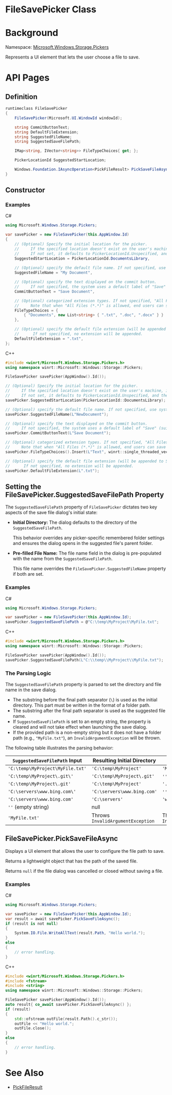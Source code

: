 FileSavePicker Class
===

# Background

Namespace: [Microsoft.Windows.Storage.Pickers](./Microsoft.Windows.Storage.Pickers.md)

Represents a UI element that lets the user choose a file to save.

# API Pages

## Definition

```C#
runtimeclass FileSavePicker
{
    FileSavePicker(Microsoft.UI.WindowId windowId);

    string CommitButtonText;
    string DefaultFileExtension;
    string SuggestedFileName;
    string SuggestedSaveFilePath;

    IMap<string, IVector<string>> FileTypeChoices{ get; };

    PickerLocationId SuggestedStartLocation;

    Windows.Foundation.IAsyncOperation<PickFileResult> PickSaveFileAsync();
}
```

## Constructor

### Examples
C#

```C#
using Microsoft.Windows.Storage.Pickers;

var savePicker = new FileSavePicker(this.AppWindow.Id)
{
    // (Optional) Specify the initial location for the picker. 
    //     If the specified location doesn't exist on the user's machine, it falls back to the DocumentsLibrary.
    //     If not set, it defaults to PickerLocationId.Unspecified, and the system will use its default location.
    SuggestedStartLocation = PickerLocationId.DocumentsLibrary,
    
    // (Optional) specify the default file name. If not specified, use system default.
    SuggestedFileName = "My Document",

    // (Optional) specify the text displayed on the commit button. 
    //     If not specified, the system uses a default label of "Save" (suitably translated).
    CommitButtonText = "Save Document",

    // (Optional) categorized extension types. If not specified, "All Files (*.*)" is allowed.
    //     Note that when "All Files (*.*)" is allowed, end users can save a file without an extension.
    FileTypeChoices = {
        { "Documents", new List<string> { ".txt", ".doc", ".docx" } }
    },

    // (Optional) specify the default file extension (will be appended to SuggestedFileName).
    //      If not specified, no extension will be appended.
    DefaultFileExtension = ".txt",
};
```

C++

```C++
#include <winrt/Microsoft.Windows.Storage.Pickers.h>
using namespace winrt::Microsoft::Windows::Storage::Pickers;

FileSavePicker savePicker(AppWindow().Id());

// (Optional) Specify the initial location for the picker. 
//     If the specified location doesn't exist on the user's machine, it falls back to the DocumentsLibrary.
//     If not set, it defaults to PickerLocationId.Unspecified, and the system will use its default location.
savePicker.SuggestedStartLocation(PickerLocationId::DocumentsLibrary);

// (Optional) specify the default file name. If not specified, use system default.
savePicker.SuggestedFileName(L"NewDocument");

// (Optional) specify the text displayed on the commit button. 
//     If not specified, the system uses a default label of "Save" (suitably translated).
savePicker.CommitButtonText(L"Save Document");

// (Optional) categorized extension types. If not specified, "All Files (*.*)" is allowed.
//     Note that when "All Files (*.*)" is allowed, end users can save a file without an extension.
savePicker.FileTypeChoices().Insert(L"Text", winrt::single_threaded_vector<winrt::hstring>({ L".txt" }));

// (Optional) specify the default file extension (will be appended to SuggestedFileName).
//      If not specified, no extension will be appended.
savePicker.DefaultFileExtension(L".txt");
```

## Setting the FileSavePicker.SuggestedSaveFilePath Property

The `SuggestedSaveFilePath` property of `FileSavePicker` dictates two key aspects of the save file 
dialog's initial state:

*   **Initial Directory:** The dialog defaults to the directory of the `SuggestedSaveFilePath`. 

    This behavior overrides any picker-specific remembered folder settings and ensures the dialog 
    opens in the suggested file's parent folder.

*   **Pre-filled File Name:** The file name field in the dialog is pre-populated with the name from 
the `SuggestedSaveFilePath`. 

    This file name overrides the `FileSavePicker.SuggestedFileName` property if both are set.

### Examples
C#
```C#
using Microsoft.Windows.Storage.Pickers;

var savePicker = new FileSavePicker(this.AppWindow.Id);
savePicker.SuggestedSaveFilePath = @"C:\temp\MyProject\MyFile.txt";
```

C++
```C++
#include <winrt/Microsoft.Windows.Storage.Pickers.h>
using namespace winrt::Microsoft::Windows::Storage::Pickers;

FileSavePicker savePicker(AppWindow().Id());
savePicker.SuggestedSaveFilePath(L"C:\\temp\\MyProject\\MyFile.txt");
```

### The Parsing Logic

The `SuggestedSaveFilePath` property is parsed to set the directory and file name in the 
save dialog.

- The substring before the final path separator (`\`) is used as the initial directory. 
This part must be written in the format of a folder path.
- The substring after the final path separator is used as the suggested file name.
- If `SuggestedSaveFilePath` is set to an empty string, the property is cleared and will not take 
effect when launching the save dialog.
- If the provided path is a non-empty string but it does not have a folder path 
(e.g., `"MyFile.txt"`), an `InvalidArgumentException` will be thrown.

The following table illustrates the parsing behavior:

| `SuggestedSaveFilePath` Input | Resulting Initial Directory | Resulting File Name |
|-------------------------------|-----------------------------|---------------------|
| `'C:\temp\MyProject\MyFile.txt'` | `'C:\temp\MyProject'` | `'MyFile.txt'` |
| `'C:\temp\MyProject\.git\'` | `'C:\temp\MyProject\.git'` | `''` (empty) |
| `'C:\temp\MyProject\.git'` | `'C:\temp\MyProject'` | `'.git'` |
| `'C:\servers\www.bing.com\'` | `'C:\servers\www.bing.com'` | `''` (empty) |
| `'C:\servers\www.bing.com'` | `'C:\servers'` | `'www.bing.com'` |
| `''` (empty string) | null |
| `'MyFile.txt'` | Throws `InvalidArgumentException` | Throws `InvalidArgumentException` |


## FileSavePicker.PickSaveFileAsync

Displays a UI element that allows the user to configure the file path to save.

Returns a lightweight object that has the path of the saved file.

Returns `null` if the file dialog was cancelled or closed without saving a file.

### Examples

C#

```C#
using Microsoft.Windows.Storage.Pickers;

var savePicker = new FileSavePicker(this.AppWindow.Id);
var result = await savePicker.PickSaveFileAsync();
if (result is not null)
{
    System.IO.File.WriteAllText(result.Path, "Hello world.");
}
else
{
    // error handling.
}
```

C++

```C++
#include <winrt/Microsoft.Windows.Storage.Pickers.h>
#include <fstream>
#include <string>
using namespace winrt::Microsoft::Windows::Storage::Pickers;

FileSavePicker savePicker(AppWindow().Id());
auto result{ co_await savePicker.PickSaveFileAsync() };
if (result)
{
    std::ofstream outFile(result.Path().c_str());
    outFile << "Hello world.";
    outFile.close();
}
else
{
    // error handling.
}
```

# See Also

* [PickFileResult](./PickFileResult.md)
